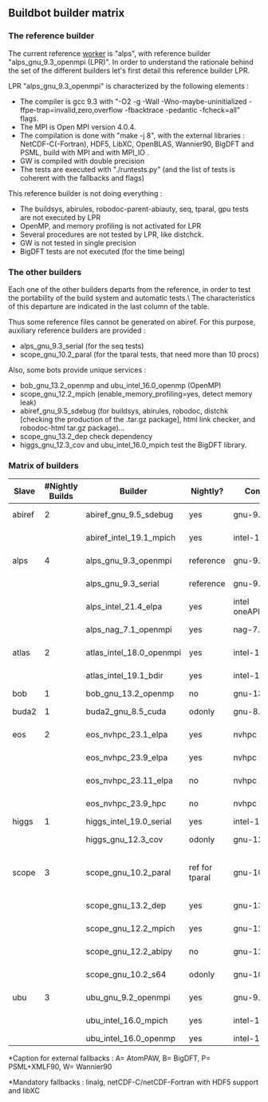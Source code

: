 ## Buildbot builder matrix 

### The reference builder 

The current reference [worker](https://github.com/abinit/abinit_web/blob/main/docs/workers.md) is "alps", with reference builder "alps_gnu_9.3_openmpi (LPR)". In order to understand the rationale behind the set of the different builders let's first detail this reference builder LPR.

LPR "alps_gnu_9.3_openmpi" is characterized by the following elements :
  *  The compiler is gcc 9.3 with "-O2 -g -Wall -Wno-maybe-uninitialized -ffpe-trap=invalid,zero,overflow -fbacktrace -pedantic -fcheck=all" flags.
  *  The MPI is Open MPI version 4.0.4.
  *  The compilation is done with "make -j 8", with the external libraries : NetCDF-C(-Fortran), HDF5, LibXC, OpenBLAS, Wannier90, BigDFT and PSML, build with MPI and with MPI_IO .
  * GW is compiled with double precision
  * The tests are executed with "./runtests.py" (and the list of tests is coherent with the fallbacks and flags)



This reference builder is not doing everything :
  * The buildsys, abirules, robodoc-parent-abiauty, seq, tparal, gpu tests are not executed by LPR
  * OpenMP, and memory profiling is not activated for LPR
  * Several procedures are not tested by LPR, like distchck.
  * GW is not tested in single precision
  * BigDFT tests are not executed (for the time being)

### The other builders 

Each one of the other builders departs from the reference, in order to test the portability of the build system and automatic tests.\\
The characteristics of this departure are indicated in the last column of the table.

Thus some reference files cannot be generated on abiref. For this purpose, auxiliary reference builders are provided :
  * alps_gnu_9.3_serial (for the seq tests)
  * scope_gnu_10.2_paral (for the tparal tests, that need more than 10 procs)

Also, some bots provide unique services :
  * bob_gnu_13.2_openmp and ubu_intel_16.0_openmp (OpenMP)
  * scope_gnu_12.2_mpich (enable_memory_profiling=yes, detect memory leak)
  * abiref_gnu_9.5_sdebug (for buildsys, abirules, robodoc, distchk [checking the production of the .tar.gz package], html link checker, and robodoc-html tar.gz package)...
  * scope_gnu_13.2_dep check dependency
  * higgs_gnu_12.3_cov and ubu_intel_16.0_mpich test the BigDFT library.

### Matrix of builders 

| Slave  | #Nightly Builds | Builder                     | Nightly? | Compiler     | MPI           | Linear Algebra     | Libs Tested     | Departure from Ref                           |
|--------|----------------|------------------------------|----------|--------------|---------------|--------------------|----------------|---------------------------------------------|
| abiref | 2              | abiref_gnu_9.5_sdebug        | yes      | gnu-9.5      | mpich-4.0.2   | OpenBLAS_0.3.9     |                | many services<br>scalapack                  |
|        |                | abiref_intel_19.1_mpich      | yes      | intel-19.1.3 | mpich-3.3.2   | mkl 2020           | APW            | scalapack enabled                           |
| alps   | 4              | alps_gnu_9.3_openmpi         | reference| gnu-9.3      | openmpi-4.0.4 | OpenBLAS_0.3.10<br>fftw3 | ABPW | -fno-frontend-optimize<br>-ffpe-trap=i,z,o |
|        |                | alps_gnu_9.3_serial          | reference| gnu-9.3      |               | OpenBLAS_0.3.10<br>fftw3 | APW | fcheck=all<br>-ffpe-trap=i,z,o             |
|        |                | alps_intel_21.4_elpa         | yes      | intel<br>oneAPI_2021.4 | intel mpi  | mkl 2021.4 | APW | scalapack<br>elpa 2020.11 |
|        |                | alps_nag_7.1_openmpi         | yes      | nag-7.1      | openmpi-4.1.2 | netlib_3.10.0      | A              | enable-netcdf-default                       |
| atlas  | 2              | atlas_intel_18.0_openmpi     | yes      | intel-18.0   | openmpi-3.0   | mkl 2018           | APW            | enable-netcdf-default                       |
|        |                | atlas_intel_19.1_bdir        | yes      | intel-19.1   | mpich-3.3.2   | mkl 2020           | APW            | build/ dir<br>enable-netcdf-default        |
| bob    | 1              | bob_gnu_13.2_openmp          | no       | gnu-13.2     |               | atlas-3.10         | P              | Fedora39 packages                           |
| buda2  | 1              | buda2_gnu_8.5_cuda           | odonly   | gnu-8.5      | openmpi-4.1.3 | mkl 2019.0.1<br>cuda 11.2 | | enable_gpu |
| eos    | 2              | eos_nvhpc_23.1_elpa          | yes      | nvhpc 23.1   | openmpi-3.0.5 |                    |                | cuda 12.2                                  |
|        |                | eos_nvhpc_23.9_elpa          | yes      | nvhpc 23.9   | openmpi-4.1.6 |                    |                | cuda 12                                    |
|        |                | eos_nvhpc_23.11_elpa         | no       | nvhpc 23.11  | openmpi-4.1.6 | netlib             | elpa 2022      |                                             |
|        |                | eos_nvhpc_23.9_hpc           | no       | nvhpc 23.9   | openmpi-4.1.6 | netlib_3.10.0      |                |                                             |
| higgs  | 1              | higgs_intel_19.0_serial      | yes      | intel-19.0   |               | mkl 2019           | APW            |                                             |
|        |                | higgs_gnu_12.3_cov           | odonly   | gnu-12.3     | mpich-4.1.2   | mkl 2019           | ABPW           | coverage analysis<br>enable-netcdf-default |
| scope  | 3              | scope_gnu_10.2_paral         | ref for tparal | gnu-10.2 | mpich-3.2 | OpenBLAS | BPW | mpirun -np 2 if max_nprocs allows it<br>enable-netcdf-default GW_SP |
|        |                | scope_gnu_13.2_dep           | yes      | gnu-13.2     | mpich-4.1.2   | OpenBLAS           | PW             | check dependency<br>enable-netcdf-default |
|        |                | scope_gnu_12.2_mpich         | yes      | gnu-12.2     | mpich-4.0.3   | OpenBLAS           | PW             | enable_memory_profiling                    |
|        |                | scope_gnu_12.2_abipy         | no       | gnu-12.2     | mpich-4.0.3   | OpenBLAS           | PW             | check abipy                                |
|        |                | scope_gnu_10.2_s64           | odonly   | gnu-10.2     | mpich-3.2     | OpenBLAS           | PW             | tutoparal with np=64                       |
| ubu    | 3              | ubu_gnu_9.2_openmpi          | yes      | gnu-9.2.0    | openmpi-4.0.2 | mkl 11.2           | APW            | check=all<br>-fno-frontend-optimize        |
|        |                | ubu_intel_16.0_mpich         | yes      | intel-16.0   | mpich-3.2     | mkl 11.3           | ABPW           |                                             |
|        |                | ubu_intel_16.0_openmp        | yes      | intel-16.0   |               | mkl 11.3           | A              | OpenMP / dfti                              |

*Caption for external fallbacks : A= AtomPAW, B= BigDFT, P= PSML+XMLF90, W= Wannier90

*Mandatory fallbacks : linalg, netCDF-C/netCDF-Fortran with HDF5 support and 
libXC 
